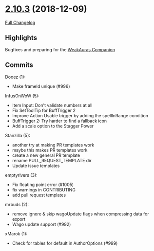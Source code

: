 # [2.10.3](https://github.com/WeakAuras/WeakAuras2/tree/2.10.3) (2018-12-09)

[Full Changelog](https://github.com/WeakAuras/WeakAuras2/compare/2.10.2...2.10.3)

## Highlights

 Bugfixes and preparing for the [WeakAuras Companion](https://github.com/WeakAuras/WeakAuras-Companion) 

## Commits

Dooez (1):

- Make frameId unique (#996)

InfusOnWoW (5):

- Item Input: Don't validate numbers at all
- Fix SetToolTip for BuffTrigger 2
- Improve Action Usable trigger by adding the spellInRange condition
- BuffTrigger 2: Try harder to find a fallback icon
- Add a scale option to the Stagger Power

Stanzilla (5):

- another try at making PR templates work
- maybe this makes PR templates work
- create a new general PR template
- rename PULL_REQUEST_TEMPLATE dir
- Update issue templates

emptyrivers (3):

- Fix floating point error (#1005)
- fix warnings in CONTRIBUTING
- add pull request templates

mrbuds (2):

- remove ignore & skip wagoUpdate flags when compressing data for export
- Wago update support (#992)

xMarok (1):

- Check for tables for default in AuthorOptions (#999)

